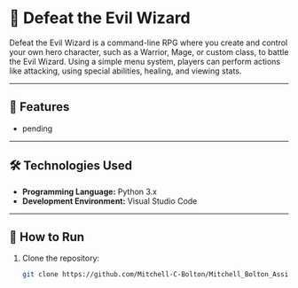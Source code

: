 # 📝 Defeat the Evil Wizard

Defeat the Evil Wizard is a command-line RPG where you create and control your own hero character, such as a Warrior, Mage, or custom class, to battle the Evil Wizard. Using a simple menu system, players can perform actions like attacking, using special abilities, healing, and viewing stats.

---

## 🔧 Features

- pending

---

## 🛠️ Technologies Used

- **Programming Language:** Python 3.x
- **Development Environment:** Visual Studio Code

---

## 🚀 How to Run

1. Clone the repository:
   ```bash
   git clone https://github.com/Mitchell-C-Bolton/Mitchell_Bolton_Assignmanet_3
